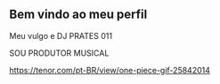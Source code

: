 ## Bem vindo ao meu perfil
Meu vulgo e DJ PRATES 011

SOU PRODUTOR MUSICAL

https://tenor.com/pt-BR/view/one-piece-gif-25842014
